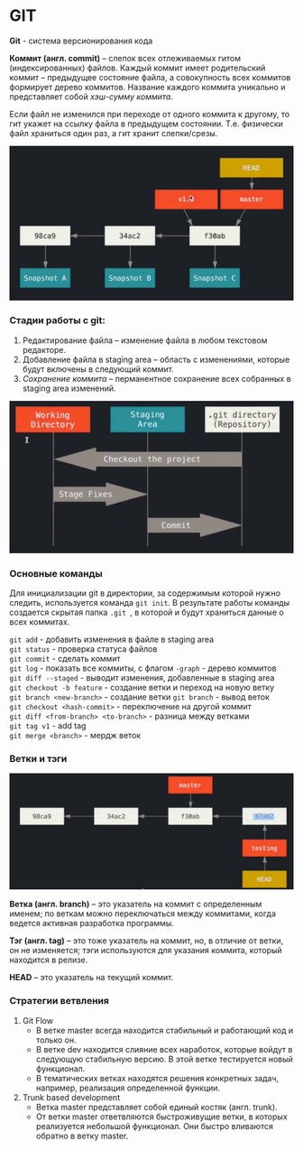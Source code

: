 # GIT

**Git** - система версионирования кода  


**Коммит (англ. commit)** – слепок всех отлеживаемых гитом (индексированных) файлов. Каждый коммит имеет родительский 
коммит – предыдущее состояние файла, а совокупность всех коммитов формирует дерево коммитов. Название каждого коммита 
уникально и представляет собой _хэш-сумму коммита_.

Если файл не изменился при переходе от одного коммита к другому, то гит укажет на ссылку файла в предыдущем состоянии. 
Т.е. физически файл храниться один раз, а гит хранит слепки/срезы.

![img.png](src/img.png)

### Стадии работы с git:

1. Редактирование файла – изменение файла в любом текстовом редакторе.
2. Добавление файла в staging area – область с изменениями, которые будут включены в следующий коммит.
3. _Сохранение коммита_ – перманентное сохранение всех собранных в staging area изменений.

![img.png](src/img02.png)

### Основные команды

Для инициализации git в директории, за содержимым которой нужно следить, используется команда `git init`. В результате 
работы команды создается скрытая папка `.git `, в которой и будут храниться данные о всех коммитах.  

`git add` - добавить изменения в файле в staging area  
`git status` - проверкa статуса файлов  
`git commit` - сделать коммит  
`git log` - показать все коммиты, с флагом `-graph` - дерево коммитов  
`git diff --staged` - выводит изменения, добавленные в staging area  
`git checkout -b feature` - создание ветки и переход на новую ветку  
`git branch <new-branch>` - создание ветки
`git branch` - вывод веток  
`git checkout <hash-commit>` - переключение на другой коммит  
`git diff <from-branch> <to-branch>` - разница между ветками  
`git tag v1` - add tag  
`git merge <branch>` - мердж веток


### Ветки и тэги

![img.png](src/img03.png)

**Ветка (англ. branch)** – это указатель на коммит с определенным именем; по веткам можно переключаться между коммитами, 
когда ведется активная разработка программы.  

**Тэг (англ. tag)** – это тоже указатель на коммит, но, в отличие от ветки, он не изменяется; тэги используются для 
указания коммита, который находится в релизе.  

**HEAD** – это указатель на текущий коммит.  

### Стратегии ветвления

1. Git Flow
    - В ветке master всегда находится стабильный и работающий код и только он. 
    - В ветке dev находится слияние всех наработок, которые войдут в следующую стабильную версию. В этой ветке 
   тестируется новый функционал.
    - В тематических ветках находятся решения конкретных задач, например, реализация определенной функции.
2. Trunk based development
    - Ветка master представляет собой единый костяк (англ. trunk). 
    - От ветки master ответвляются быстроживущие ветки, в которых реализуется небольшой функционал. Они быстро вливаются 
   обратно в ветку master.